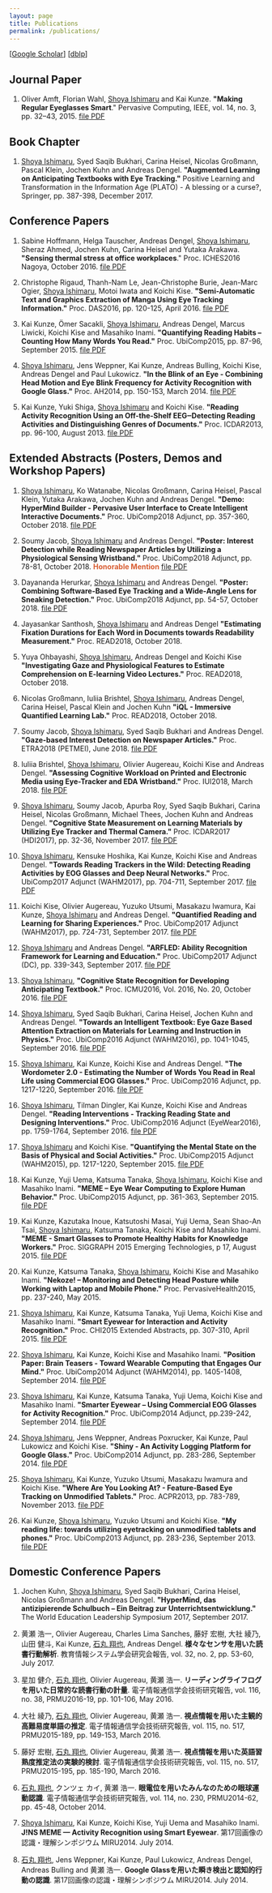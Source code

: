 ```yaml
---
layout: page
title: Publications
permalink: /publications/
---
```


\[[Google Scholar](https://scholar.google.com/citations?user=052bgSAAAAAJ)\]
\[[dblp](http://dblp.uni-trier.de/pers/hd/i/Ishimaru:Shoya)\]

## Journal Paper

1. Oliver Amft, Florian Wahl, <u>Shoya Ishimaru</u> and Kai Kunze. <b id="amft2015regular">"Making Regular Eyeglasses Smart</b>." Pervasive Computing, IEEE, vol. 14, no. 3, pp. 32–43, 2015. <a href="https://www.dropbox.com/s/ld08aby62vqylrs/IEEEPervasiveComputing2015Amft.pdf?raw=1"><span class="lsf">file</span> PDF</a>

## Book Chapter

1. <u>Shoya Ishimaru</u>, Syed Saqib Bukhari, Carina Heisel, Nicolas Großmann, Pascal Klein, Jochen Kuhn and Andreas Dengel. <b id="ishimaru2017augmented">"Augmented Learning on Anticipating Textbooks with Eye Tracking."</b> Positive Learning and Transformation in the Information Age (PLATO) - A blessing or a curse?, Springer, pp. 387-398, December 2017.

## Conference Papers

1. Sabine Hoffmann, Helga Tauscher, Andreas Dengel, <u>Shoya Ishimaru</u>, Sheraz Ahmed, Jochen Kuhn, Carina Heisel and Yutaka Arakawa. <b id="sabine2016sensing">"Sensing thermal stress at office workplaces</b>." Proc. ICHES2016 Nagoya, October 2016. <a href="https://www.dropbox.com/s/qvamgqvqu51p1ef/ICHESNagoya2016Hoffmann.pdf?raw=1"><span class="lsf">file</span> PDF</a>

1. Christophe Rigaud, Thanh-Nam Le, Jean-Christophe Burie, Jean-Marc Ogier, <u>Shoya Ishimaru</u>, Motoi Iwata and Koichi Kise. <b id="rigaud2016manga">"Semi-Automatic Text and Graphics Extraction of Manga Using Eye Tracking Information."</b> Proc. DAS2016, pp. 120-125, April 2016. <a href="https://www.dropbox.com/s/k5202jgwuoz38xo/DAS2016Rigaud.pdf?raw=1"><span class="lsf">file</span> PDF</a>

1. Kai Kunze, Ömer Sacakli, <u>Shoya Ishimaru</u>, Andreas Dengel, Marcus Liwicki, Koichi Kise and Masahiko Inami. <b id="kunze2015habits">"Quantifying Reading Habits – Counting How Many Words You Read."</b> Proc. UbiComp2015, pp. 87-96, September 2015. <a href="https://www.dropbox.com/s/4jvq6xm3pi4osqz/UbiComp2015Kunze.pdf?raw=1"><span class="lsf">file</span> PDF</a>

1. <u>Shoya Ishimaru</u>, Jens Weppner, Kai Kunze, Andreas Bulling, Koichi Kise, Andreas Dengel and Paul Lukowicz. <b id="ishimaru2014blink">"In the Blink of an Eye - Combining Head Motion and Eye Blink Frequency for Activity Recognition with Google Glass."</b> Proc. AH2014, pp. 150-153, March 2014. <a href="https://www.dropbox.com/s/1jffafhf6vod0om/AH2014Ishimaru.pdf?raw=1"><span class="lsf">file</span> PDF</a>

1. Kai Kunze, Yuki Shiga, <u>Shoya Ishimaru</u> and Koichi Kise. <b id="kunze2013eeg">"Reading Activity Recognition Using an Off-the-Shelf EEG‒Detecting Reading Activities and Distinguishing Genres of Documents."</b> Proc. ICDAR2013, pp. 96-100, August 2013. <a href="https://www.dropbox.com/s/rukvtfl21d7fjws/ICDAR2013Kunze.pdf?raw=1"><span class="lsf">file</span> PDF</a>

## Extended Abstracts (Posters, Demos and Workshop Papers)

1. <u>Shoya Ishimaru</u>, Ko Watanabe, Nicolas Großmann, Carina Heisel, Pascal Klein, Yutaka Arakawa, Jochen Kuhn and Andreas Dengel. <b id="ishimaru2018pervasive">"Demo: HyperMind Builder - Pervasive User Interface to Create Intelligent Interactive Documents."</b> Proc. UbiComp2018 Adjunct, pp. 357-360, October 2018. <a href="https://www.dropbox.com/s/hqaxvga4rkcs7tr/Ubicomp2018Ishimaru.pdf?raw=1"><span class="lsf">file</span> PDF</a>

2. Soumy Jacob, <u>Shoya Ishimaru</u> and Andreas Dengel. <b id="jacob2018interest">"Poster: Interest Detection while Reading Newspaper Articles by Utilizing a Physiological Sensing Wristband."</b> Proc. UbiComp2018 Adjunct, pp. 78-81, October 2018. <b style="color: #d85d32;">Honorable Mention</b> <a href="https://www.dropbox.com/s/vpc0o1qtf7f9v8l/Ubicomp2018Jacob.pdf?raw=1"><span class="lsf">file</span> PDF</a>

3. Dayananda Herurkar, <u>Shoya Ishimaru</u> and Andreas Dengel. <b id="herurkar2018combining">"Poster: Combining Software-Based Eye Tracking and a Wide-Angle Lens for Sneaking Detection."</b> Proc. UbiComp2018 Adjunct, pp. 54-57, October 2018. <a href="https://www.dropbox.com/s/tdqgzvfok4z83bc/UbiComp2018Herurkar.pdf?raw=1"><span class="lsf">file</span> PDF</a>

4. Jayasankar Santhosh, <u>Shoya Ishimaru</u> and Andreas Dengel <b id="santhosh2018estimating">"Estimating Fixation Durations for Each Word in Documents towards Readability Measurement."</b> Proc. READ2018, October 2018.

5. Yuya Ohbayashi, <u>Shoya Ishimaru</u>, Andreas Dengel and Koichi Kise <b id="ohbayashi2018investigating">"Investigating Gaze and Physiological Features to Estimate Comprehension on E-learning Video Lectures."</b> Proc. READ2018, October 2018.

6. Nicolas Großmann, Iuliia Brishtel, <u>Shoya Ishimaru</u>, Andreas Dengel, Carina Heisel, Pascal Klein and Jochen Kuhn <b id="Grossmann2018immersive">"iQL - Immersive Quantified Learning Lab."</b> Proc. READ2018, October 2018.

7. Soumy Jacob, <u>Shoya Ishimaru</u>, Syed Saqib Bukhari and Andreas Dengel. <b id="jacobl2018gaze"> "Gaze-based Interest Detection on Newspaper Articles."</b> Proc. ETRA2018 (PETMEI), June 2018. <a href="https://www.dropbox.com/s/uywfq6gft0bt2s6/PETMEI2018Jacob.pdf?raw=1"><span class="lsf">file</span> PDF</a>

8. Iuliia Brishtel, <u>Shoya Ishimaru</u>, Olivier Augereau, Koichi Kise and Andreas Dengel. <b id="brishtel2018assessing"> "Assessing Cognitive Workload on Printed and Electronic Media using Eye-Tracker and EDA Wristband."</b> Proc. IUI2018, March 2018. <a href="https://www.dropbox.com/s/r807qwnvkz6v0lj/IUI2018Iuliia.pdf?raw=1"><span class="lsf">file</span> PDF</a>

9. <u>Shoya Ishimaru</u>, Soumy Jacob, Apurba Roy, Syed Saqib Bukhari, Carina Heisel, Nicolas Großmann, Michael Thees, Jochen Kuhn and Andreas Dengel. <b id="ishimaru2017cognitive">"Cognitive State Measurement on Learning Materials by Utilizing Eye Tracker and Thermal Camera."</b> Proc. ICDAR2017 (HDI2017), pp. 32-36, November 2017. <a href="https://www.dropbox.com/s/5hzmu9lgxswk661/HDI2017Ishimaru.pdf?raw=1"><span class="lsf">file</span> PDF</a>

10. <u>Shoya Ishimaru</u>, Kensuke Hoshika, Kai Kunze, Koichi Kise and Andreas Dengel. <b id="ishimaru2017inthewild">"Towards Reading Trackers in the Wild: Detecting Reading Activities by EOG Glasses and Deep Neural Networks."</b> Proc. UbiComp2017 Adjunct (WAHM2017), pp. 704-711, September 2017. <a href="https://www.dropbox.com/s/hrg3790iunb75hm/WAHM2017Ishimaru.pdf?raw=1"><span class="lsf">file</span> PDF</a>

11. Koichi Kise, Olivier Augereau, Yuzuko Utsumi, Masakazu Iwamura, Kai Kunze, <u>Shoya Ishimaru</u> and Andreas Dengel. <b id="kise2017quantified">"Quantified Reading and Learning for Sharing Experiences."</b> Proc. UbiComp2017 Adjunct (WAHM2017), pp. 724-731, September 2017. <a href="https://www.dropbox.com/s/76pajkk7wkpa9bn/WAHM2017Kise.pdf?raw=1"><span class="lsf">file</span> PDF</a>

12. <u>Shoya Ishimaru</u> and Andreas Dengel. <b id="ishimaru2017arfled">"ARFLED: Ability Recognition Framework for Learning and Education."</b> Proc. UbiComp2017 Adjunct (DC), pp. 339-343, September 2017. <a href="https://www.dropbox.com/s/jl0rfu80cte39d7/UbiComp2017Ishimaru.pdf?raw=1"><span class="lsf">file</span> PDF</a>

13. <u>Shoya Ishimaru</u>, <b id="ishimaru2016cognitive">"Cognitive State Recognition for Developing Anticipating Textbook."</b> Proc. ICMU2016, Vol. 2016, No. 20, October 2016. <a href="https://www.dropbox.com/s/7tjk3oc7zbfphxw/ICMU2016Ishimaru.pdf?raw=1"><span class="lsf">file</span> PDF</a>

14. <u>Shoya Ishimaru</u>, Syed Saqib Bukhari, Carina Heisel, Jochen Kuhn and Andreas Dengel. <b id="ishimaru2016textbook">"Towards an Intelligent Textbook: Eye Gaze Based Attention Extraction on Materials for Learning and Instruction in Physics."</b> Proc. UbiComp2016 Adjunct (WAHM2016), pp. 1041-1045, September 2016. <a href="https://www.dropbox.com/s/nqutm3l6iqmnetp/WAHM2016Ishimaru.pdf?raw=1"><span class="lsf">file</span> PDF</a>

15. <u>Shoya Ishimaru</u>, Kai Kunze, Koichi Kise and Andreas Dengel. <b id="ishimaru2016wordometer2">"The Wordometer 2.0 - Estimating the Number of Words You Read in Real Life using Commercial EOG Glasses."</b> Proc. UbiComp2016 Adjunct, pp. 1217-1220, September 2016. <a href="https://www.dropbox.com/s/bt5u2z1u7tsk7e3/UbiComp2016Ishimaru.pdf?raw=1"><span class="lsf">file</span> PDF</a>

16. <u>Shoya Ishimaru</u>, Tilman Dingler, Kai Kunze, Koichi Kise and Andreas Dengel. <b id="ishimaru2016interventions">"Reading Interventions - Tracking Reading State and Designing Interventions."</b> Proc. UbiComp2016 Adjunct (EyeWear2016), pp. 1759-1764, September 2016. <a href="https://www.dropbox.com/s/heu20bvu6y3c351/Eyewear2016Ishimaru.pdf?raw=1"><span class="lsf">file</span> PDF</a>

17. <u>Shoya Ishimaru</u> and Koichi Kise. <b id="ishimaru2015mental">"Quantifying the Mental State on the Basis of Physical and Social Activities."</b> Proc. UbiComp2015 Adjunct (WAHM2015), pp. 1217-1220, September 2015. <a href="https://www.dropbox.com/s/1agd8qq1asm06fb/WAHM2015Ishimaru.pdf?raw=1"><span class="lsf">file</span> PDF</a>

18. Kai Kunze, Yuji Uema, Katsuma Tanaka, <u>Shoya Ishimaru</u>, Koichi Kise and Masahiko Inami. <b id="kunze2015eyewear">"MEME – Eye Wear Computing to Explore Human Behavior."</b> Proc. UbiComp2015 Adjunct, pp. 361-363, September 2015. <a href="https://www.dropbox.com/s/8lnht9hxp0aqfoq/UbiComp2015KunzeDemo.pdf?raw=1"><span class="lsf">file</span> PDF</a>

19. Kai Kunze, Kazutaka Inoue, Katsutoshi Masai, Yuji Uema, Sean Shao-An Tsai, <u>Shoya Ishimaru</u>, Katsuma Tanaka, Koichi Kise and Masahiko Inami. <b id="kunze2015smart">"MEME - Smart Glasses to Promote Healthy Habits for Knowledge Workers."</b> Proc. SIGGRAPH 2015 Emerging Technologies, p 17, August 2015. <a href="https://www.dropbox.com/s/0m0wrr6gnnk2puj/SIGGRAPH2015Kunze.pdf?raw=1"><span class="lsf">file</span> PDF</a>

20. Kai Kunze, Katsuma Tanaka, <u>Shoya Ishimaru</u>, Koichi Kise and Masahiko Inami. <b id="kunze2015nekoze">"Nekoze! – Monitoring and Detecting Head Posture while Working with Laptop and Mobile Phone."</b> Proc. PervasiveHealth2015, pp. 237-240, May 2015.

21. <u>Shoya Ishimaru</u>, Kai Kunze, Katsuma Tanaka,  Yuji Uema, Koichi Kise and Masahiko Inami. <b id="ishimaru2015smart">"Smart Eyewear for Interaction and Activity Recognition."</b> Proc. CHI2015 Extended Abstracts, pp. 307-310, April 2015. <a href="https://www.dropbox.com/s/qkwm7ypoesdqajq/CHI2015Ishimaru.pdf?raw=1"><span class="lsf">file</span> PDF</a>

22. <u>Shoya Ishimaru</u>, Kai Kunze, Koichi Kise and Masahiko Inami. <b id="ishimaru2014brain">"Position Paper: Brain Teasers - Toward Wearable Computing that Engages Our Mind."</b> Proc. UbiComp2014 Adjunct (WAHM2014), pp. 1405-1408, September 2014. <a href="https://www.dropbox.com/s/x6ee4lzpoeq6jvk/WAHM2014Ishimaru.pdf?raw=1"><span class="lsf">file</span> PDF</a>

23. <u>Shoya Ishimaru</u>, Kai Kunze, Katsuma Tanaka, Yuji Uema, Koichi Kise and Masahiko Inami. <b id="ishimaru2014smarter">"Smarter Eyewear – Using Commercial EOG Glasses for Activity Recognition."</b> Proc. UbiComp2014 Adjunct, pp.239-242, September 2014. <a href="https://www.dropbox.com/s/lqwokv450fj8rc9/UbiComp2014Ishimaru.pdf?raw=1"><span class="lsf">file</span> PDF</a>

24. <u>Shoya Ishimaru</u>, Jens Weppner, Andreas Poxrucker, Kai Kunze, Paul Lukowicz and Koichi Kise. <b id="weppner2014logging">"Shiny - An Activity Logging Platform for Google Glass."</b> Proc. UbiComp2014 Adjunct, pp. 283-286, September 2014. <a href="https://www.dropbox.com/s/voe3wvndmvcvxhf/UbiComp2014Weppner.pdf?raw=1"><span class="lsf">file</span> PDF</a>

25. <u>Shoya Ishimaru</u>, Kai Kunze, Yuzuko Utsumi, Masakazu Iwamura and Koichi Kise. <b id="ishimaru2013eyetracking">"Where Are You Looking At? - Feature-Based Eye Tracking on Unmodified Tablets."</b> Proc. ACPR2013, pp. 783-789, November 2013. <a href="https://www.dropbox.com/s/7l8p3watjkpeh7p/ACPR2013Ishimaru.pdf?dl=0"><span class="lsf">file</span> PDF</a>

26. Kai Kunze, <u>Shoya Ishimaru</u>, Yuzuko Utsumi and Koichi Kise. <b id="kunze2013reading">"My reading life: towards utilizing eyetracking on unmodified tablets and phones."</b> Proc. UbiComp2013 Adjunct, pp. 283-236, September 2013. <a href="https://www.dropbox.com/s/6n1batu7nkg7c09/UbiComp2013Kunze.pdf?raw=1"><span class="lsf">file</span> PDF</a>

## Domestic Conference Papers

1. Jochen Kuhn, <u>Shoya Ishimaru</u>, Syed Saqib Bukhari, Carina Heisel, Nicolas Großmann and Andreas Dengel. <b id="kuhn2017hypermind">"HyperMind, das antizipierende Schulbuch – Ein Beitrag zur Unterrichtsentwicklung."</b> The World Education Leadership Symposium 2017, September 2017.

1. 黄瀬 浩一, Olivier Augereau, Charles Lima Sanches, 藤好 宏樹, 大社 綾乃, 山田 健斗, Kai Kunze, <u>石丸 翔也</u>, Andreas Dengel. <b id="kise2017various">様々なセンサを用いた読書行動解析</b>. 教育情報システム学会研究会報告, vol. 32, no. 2, pp. 53-60, July 2017.

1. 星加 健介, <u>石丸 翔也</u>, Olivier Augereau, 黄瀬 浩一. <b id="hoshika2016jreading">リーディングライフログを用いた日常的な読書行動の計量</b>. 電子情報通信学会技術研究報告, vol. 116, no. 38, PRMU2016-19, pp. 101-106, May 2016.

1. 大社 綾乃, <u>石丸 翔也</u>, Olivier Augereau, 黄瀬 浩一. <b id="okoso2016jdifficult">視点情報を用いた主観的高難易度単語の推定</b>. 電子情報通信学会技術研究報告, vol. 115, no. 517, PRMU2015-189, pp. 149-153, March 2016.

1. 藤好 宏樹, <u>石丸 翔也</u>, Olivier Augereau, 黄瀬 浩一. <b id="fujiyoshi2016jskill">視点情報を用いた英語習熟度推定法の実験的検討</b>. 電子情報通信学会技術研究報告, vol. 115, no. 517, PRMU2015-195, pp. 185-190, March 2016.

1. <u>石丸 翔也</u>, クンツェ カイ, 黄瀬 浩一. <b id="ishimaru2014jmeme">眼電位を用いたみんなのための眼球運動認識</b>. 電子情報通信学会技術研究報告, vol. 114, no. 230, PRMU2014-62, pp. 45-48, October 2014.

1. <u>Shoya Ishimaru</u>, Kai Kunze, Koichi Kise, Yuji Uema and Masahiko Inami. <b id="ishimaru2014meme">J!NS MEME — Activity Recognition using Smart Eyewear</b>. 第17回画像の認識・理解シンポジウム MIRU2014. July 2014.

1. <u>石丸 翔也</u>, Jens Weppner, Kai Kunze, Paul Lukowicz, Andreas Dengel, Andreas Bulling and 黄瀬 浩一. <b id="ishimaru2014jglass">Google Glassを用いた瞬き検出と認知的行動の認識</b>. 第17回画像の認識・理解シンポジウム MIRU2014. July 2014.
